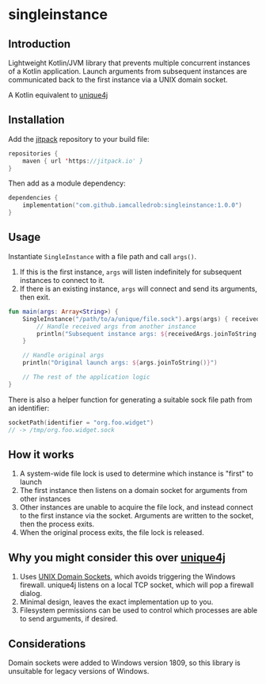 # singleinstance

## Introduction
Lightweight Kotlin/JVM library that prevents multiple concurrent instances of a Kotlin application.
Launch arguments from subsequent instances are communicated back to the first instance via a UNIX domain socket.

A Kotlin equivalent to [unique4j](https://github.com/prat-man/unique4j)

## Installation
Add the [jitpack](https://jitpack.io/) repository to your build file:
```kotlin
repositories {
    maven { url 'https://jitpack.io' }
}
```

Then add as a module dependency:
```kotlin
dependencies {
    implementation("com.github.iamcalledrob:singleinstance:1.0.0")
}
```

## Usage
Instantiate `SingleInstance` with a file path and call `args()`.
1. If this is the first instance, `args` will listen indefinitely for subsequent instances to connect to it. 
2. If there is an existing instance, `args` will connect and send its arguments, then exit.

```kotlin
fun main(args: Array<String>) {
    SingleInstance("/path/to/a/unique/file.sock").args(args) { receivedArgs ->
        // Handle received args from another instance
        println("Subsequent instance args: ${receivedArgs.joinToString()}")
    }

    // Handle original args
    println("Original launch args: ${args.joinToString()}")

    // The rest of the application logic
}
```

There is also a helper function for generating a suitable sock file path from an identifier:
```kotlin
socketPath(identifier = "org.foo.widget")
// -> /tmp/org.foo.widget.sock
```

## How it works
1. A system-wide file lock is used to determine which instance is "first" to launch
2. The first instance then listens on a domain socket for arguments from other instances
3. Other instances are unable to acquire the file lock, and instead connect to the first instance via the socket.
   Arguments are written to the socket, then the process exits.
4. When the original process exits, the file lock is released.

## Why you might consider this over [unique4j](https://github.com/prat-man/unique4j)
1. Uses [UNIX Domain Sockets](https://inside.java/2021/02/03/jep380-unix-domain-sockets-channels/), which avoids
   triggering the Windows firewall. unique4j listens on a local TCP socket, which will pop a firewall dialog.
2. Minimal design, leaves the exact implementation up to you.
3. Filesystem permissions can be used to control which processes are able to send arguments, if desired.

## Considerations
Domain sockets were added to Windows version 1809, so this library is unsuitable for legacy versions of Windows.